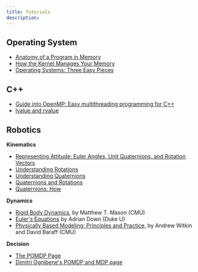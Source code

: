 ```yaml
---
title: Tutorials
description: 
---
```


## Operating System

* [Anatomy of a Program in Memory](http://duartes.org/gustavo/blog/post/anatomy-of-a-program-in-memory/)
* [How the Kernel Manages Your Memory](http://duartes.org/gustavo/blog/post/how-the-kernel-manages-your-memory/)
* [Operating Systems: Three Easy Pieces](http://pages.cs.wisc.edu/~remzi/OSTEP/)

## C++

* [Guide into OpenMP: Easy multithreading programming for C++](https://bisqwit.iki.fi/story/howto/openmp/#Syntax)
* [lvalue and rvalue](http://eli.thegreenplace.net/2011/12/15/understanding-lvalues-and-rvalues-in-c-and-c)

## Robotics

**Kinematics**

* [Representing Attitude: Euler Angles, Unit Quaternions, and Rotation Vectors](http://www.swarthmore.edu/NatSci/mzucker1/e27/diebel2006attitude.pdf)
* [Understanding Rotations](http://www.essentialmath.com/GDC2012/GDC2012_JMV_Rotations.pdf)
* [Understanding Quaternions](http://3dgep.com/understanding-quaternions/)
* [Quaternions and Rotations](http://run.usc.edu/cs520-s12/quaternions/quaternions-cs520.pdf)
* [Quaternions: How](http://physicsforgames.blogspot.com/2010/02/quaternions.html)

**Dynamics**

* [Rigid Body Dynamics](http://www.cs.cmu.edu/afs/cs/academic/class/16741-s07/www/oldlecture21.pdf), by Matthew T. Mason (CMU)
* [Euler's Equations](http://people.duke.edu/~ad159/files/p105/20.pdf) by Adrian Down (Duke U)
* [Physically Based Modeling: Principles and Practice](https://www.cs.cmu.edu/~baraff/sigcourse/), by Andrew Witkin and David Baraff (CMU)

**Decision**

* [The POMDP Page](http://www.pomdp.org/)
* [Dimitri Ognibene's POMDP and MDP page](https://sites.google.com/site/dimitriognibenehomepage/my-research-interest/pomdp)
